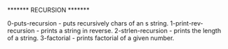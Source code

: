 ******* RECURSION *******

0-puts-recursion 	- puts recursively chars of an s string.
1-print-rev-recursion 	- prints a string in reverse.
2-strlen-recursion	- prints the length of a string.
3-factorial		- prints factorial of a given number.
